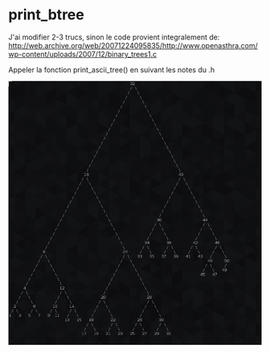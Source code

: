 # print_btree

J'ai modifier 2-3 trucs, sinon le code provient integralement de:
http://web.archive.org/web/20071224095835/http://www.openasthra.com/wp-content/uploads/2007/12/binary_trees1.c

Appeler la fonction print_ascii_tree() en suivant les notes du .h

![Alt text](btree.png?raw=true "Corewar ASM")